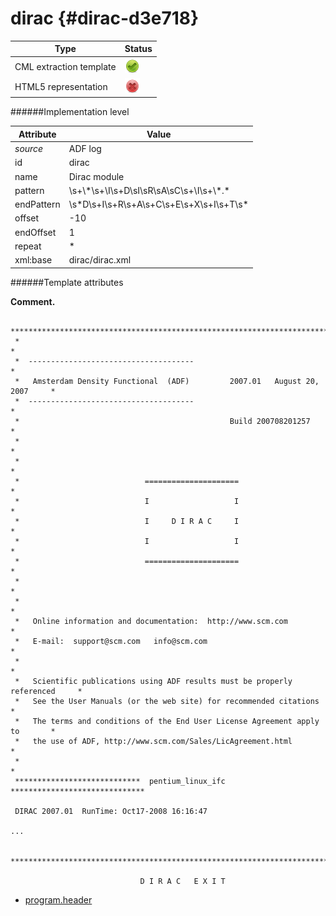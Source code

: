 # dirac {#dirac-d3e718}


| Type                                                                                                                                                | Status                                                                                                                                              |
|----|----|
| CML extraction template                                                                                                                             | ![](/imgs/Total.png)                                                                                                                                |
| HTML5 representation                                                                                                                                | ![](/imgs/None.png)                                                                                                                                 |

######Implementation level

| Attribute                                                                                                                                           | Value                                                                                                                                               |
|----|----|
| *source*                                                                                                                                            | ADF log                                                                                                                                             |
| id                                                                                                                                                  | dirac                                                                                                                                               |
| name                                                                                                                                                | Dirac module                                                                                                                                        |
| pattern                                                                                                                                             | \\s+\\\*\\s+\\I\\s+D\\sI\\sR\\sA\\sC\\s+\\I\\s+\\\*.\*                                                                                              |
| endPattern                                                                                                                                          | \\s\*D\\s+I\\s+R\\s+A\\s+C\\s+E\\s+X\\s+I\\s+T\\s\*                                                                                                 |
| offset                                                                                                                                              | -10                                                                                                                                                 |
| endOffset                                                                                                                                           | 1                                                                                                                                                   |
| repeat                                                                                                                                              | \*                                                                                                                                                  |
| xml:base                                                                                                                                            | dirac/dirac.xml                                                                                                                                     |

######Template attributes

**Comment.**

                 
     *******************************************************************************
     *                                                                             *
     *  -------------------------------------                                      *
     *   Amsterdam Density Functional  (ADF)         2007.01   August 20, 2007     *
     *  -------------------------------------                                      *
     *                                               Build 200708201257            *
     *                                                                             *
     *                                                                             *
     *                            =====================                            *
     *                            I                   I                            *
     *                            I     D I R A C     I                            *
     *                            I                   I                            *
     *                            =====================                            *
     *                                                                             *
     *                                                                             *
     *   Online information and documentation:  http://www.scm.com                 *
     *   E-mail:  support@scm.com   info@scm.com                                   *
     *                                                                             *
     *   Scientific publications using ADF results must be properly referenced     *
     *   See the User Manuals (or the web site) for recommended citations          *
     *   The terms and conditions of the End User License Agreement apply to       *
     *   the use of ADF, http://www.scm.com/Sales/LicAgreement.html                *
     *                                                                             *
     ****************************  pentium_linux_ifc  ******************************

     DIRAC 2007.01  RunTime: Oct17-2008 16:16:47

    ...

     *******************************************************************************

                                 D I R A C   E X I T             
        

-   [program.header](/out/md/cml/adf_log/program.header-d3e725)


